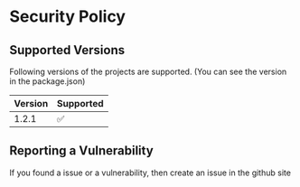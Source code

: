 # Security Policy

## Supported Versions

Following versions of the projects are supported. (You can see the version in the package.json)

| Version | Supported          |
| ------- | ------------------ |
| 1.2.1   | :white_check_mark: |


## Reporting a Vulnerability

If you found a issue or a vulnerability, then create an issue in the github site
